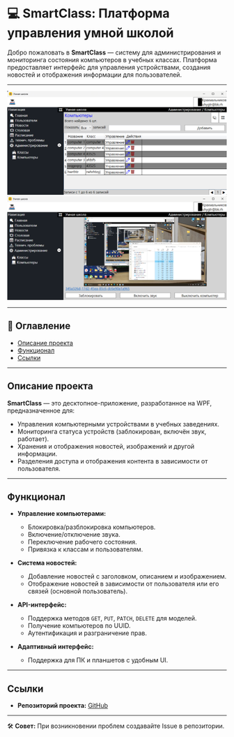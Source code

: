 # 💻 SmartClass: Платформа управления умной школой

Добро пожаловать в **SmartClass** — систему для администрирования и мониторинга состояния компьютеров в учебных классах. Платформа предоставляет интерфейс для управления устройствами, создания новостей и отображения информации для пользователей.

---

<img src='Images/image_computers.png' />
<img src='Images/image_screen.png' />

---

## 📖 Оглавление
- [Описание проекта](#описание-проекта)
- [Функционал](#функционал)
- [Ссылки](#ссылки)

---

## Описание проекта

**SmartClass** — это десктопное-приложение, разработанное на WPF, предназначенное для:
- Управления компьютерными устройствами в учебных заведениях.
- Мониторинга статуса устройств (заблокирован, включён звук, работает).
- Хранения и отображения новостей, изображений и другой информации.
- Разделения доступа и отображения контента в зависимости от пользователя.

---

## Функционал

- **Управление компьютерами:**
  - Блокировка/разблокировка компьютеров.
  - Включение/отключение звука.
  - Переключение рабочего состояния.
  - Привязка к классам и пользователям.

- **Система новостей:**
  - Добавление новостей с заголовком, описанием и изображением.
  - Отображение новостей в зависимости от пользователя или его связей (основной пользователь).

- **API-интерфейс:**
  - Поддержка методов `GET`, `PUT`, `PATCH`, `DELETE` для моделей.
  - Получение компьютеров по UUID.
  - Аутентификация и разграничение прав.

- **Адаптивный интерфейс:**
  - Поддержка для ПК и планшетов с удобным UI.

---

## Ссылки

- **Репозиторий проекта:** [GitHub](https://github.com/124476/Smart_Class_desktop/)

---

🛠 **Совет:** При возникновении проблем создавайте Issue в репозитории.
